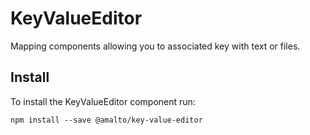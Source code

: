 # KeyValueEditor

Mapping components allowing you to associated key with text or files.

## Install

To install the KeyValueEditor component run:

```terminal
npm install --save @amalto/key-value-editor
```
